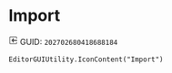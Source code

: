 # Import
![](/img/Import.png)
GUID: `202702680418688184`
```
EditorGUIUtility.IconContent("Import")
```
